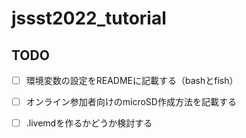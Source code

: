 # jssst2022_tutorial

## TODO

- [ ] 環境変数の設定をREADMEに記載する（bashとfish）
- [ ] オンライン参加者向けのmicroSD作成方法を記載する
- [ ] .livemdを作るかどうか検討する

